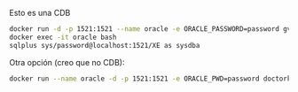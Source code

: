 Esto es una CDB

```bash
docker run -d -p 1521:1521 --name oracle -e ORACLE_PASSWORD=password gvenzl/oracle-xe
docker exec -it oracle bash
sqlplus sys/password@localhost:1521/XE as sysdba
```

Otra opción (creo que no CDB):

```bash
docker run --name oracle -d -p 1521:1521 -e ORACLE_PWD=password doctorkirk/oracle-19c
```
